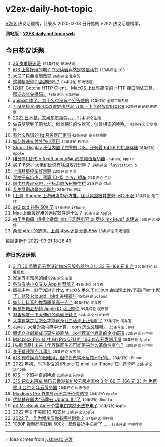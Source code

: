 # v2ex-daily-hot-topic

[V2EX](https://www.v2ex.com/) 热议话题榜，记录从 2020-12-18 日开始的 V2EX 热议话题榜单。

**网站版：[V2EX daily hot topic web](https://boojack.github.io/v2ex-daily-hot-topic-web/)**

## 今日热议话题

<!-- TODAY BEGIN -->

1. [35 岁求职迷茫](https://www.v2ex.com/t/841773) `199条评论` `职场话题`
1. [iOS 上最好用的电子书阅读器竟然是微信读书](https://www.v2ex.com/t/841781) `113条评论` `iOS`
1. [大三了只会增删改查](https://www.v2ex.com/t/841796) `96条评论` `程序员`
1. [这种情况你们会辞职吗？](https://www.v2ex.com/t/841813) `84条评论` `职场话题`
1. [[送码] Gotcha HTTP Client， MacOS 上优雅简洁的 HTTP 接口测试工具，赠送永久兑换码。](https://www.v2ex.com/t/841834) `78条评论` `分享创造`
1. [apipost 炸了，为什么也没有个公告啥的](https://www.v2ex.com/t/841775) `71条评论` `全球工单系统`
1. [升降桌椅 的确可以改善健康状况 分享一下我的 workspace](https://www.v2ex.com/t/841821) `52条评论` `晒晒更健康`
1. [2022 已不易，又闻东航事件。。。](https://www.v2ex.com/t/841929) `52条评论` `生活`
1. [做春梦梦到了前女友，似曾相识的性器官，似曾相识的呻吟。](https://www.v2ex.com/t/841785) `43条评论` `分享发现`
1. [有什么靠谱的 fq 服务器厂家吗](https://www.v2ex.com/t/841746) `42条评论` `宽带症候群`
1. [如何快速交付外包小项目](https://www.v2ex.com/t/841759) `34条评论` `程序员`
1. [Studio Display 不但内置了完整的 iOS，还有着 64GB 的机身存储](https://www.v2ex.com/t/841927) `26条评论` `Apple`
1. [[📣分享] 替代 Alfred/LaunchBar 的高颜值启动器](https://www.v2ex.com/t/841912) `25条评论` `Apple`
1. [买了 PS5，大佬们说说有啥游戏好玩啊？](https://www.v2ex.com/t/841817) `24条评论` `PlayStation 5`
1. [上海租房停车好难啊](https://www.v2ex.com/t/841768) `22条评论` `生活`
1. [买啥子车坑少，预算 10-15 个 w，轿车](https://www.v2ex.com/t/841911) `21条评论` `生活`
1. [城中村办理宽带，坐标龙岗坂田城中村](https://www.v2ex.com/t/841906) `21条评论` `深圳`
1. [艾尔登刷魂是怎么刷的](https://www.v2ex.com/t/841767) `20条评论` `游戏`
1. [[上海] Shopee 上海研发中心内推，团队氛围极其友好, HC 不限](https://www.v2ex.com/t/841789) `18条评论` `酷工作`
1. [se3 pdd 补贴 500 了](https://www.v2ex.com/t/841761) `17条评论` `iPhone`
1. [Mac 上面最好用的远程软件是什么？](https://www.v2ex.com/t/841933) `16条评论` `Apple`
1. [由于手指痛, 想换个键盘, niz 宁芝静电容 or 罗技 mx keys? 求建议](https://www.v2ex.com/t/841777) `16条评论` `硬件`
1. [两份 offer 的选择，上海 45w 还是无锡 65w](https://www.v2ex.com/t/841953) `15条评论` `职场话题`

数据更新于 2022-03-21 18:28:49

<!-- TODAY END -->

### 昨日热议话题

<!-- YESTERDAY BEGIN -->

1. [3 月 20 号腾讯云香港新加坡云服务器约 3 年 33 元-166 元 8 台](https://www.v2ex.com/t/841614) `262条评论` `优惠信息`
1. [家家有本难念的经](https://www.v2ex.com/t/841636) `99条评论` `生活`
1. [各位有啥小众交友 App 推荐嘛？](https://www.v2ex.com/t/841621) `49条评论` `问与答`
1. [困扰多年，终于知道为什么 macOS 用久了 iCloud 会出现上传/下载/同步卡死了，以及 icloudd、bird 进程飙升](https://www.v2ex.com/t/841605) `45条评论` `iCloud`
1. [如何让抖音的推荐质量高一点？](https://www.v2ex.com/t/841583) `40条评论` `问与答`
1. [网易邮箱会劫持 Apple ID 验证邮件](https://www.v2ex.com/t/841639) `39条评论` `程序员`
1. [可否欣赏一下大佬们的桌面壁纸？](https://www.v2ex.com/t/841646) `34条评论` `分享发现`
1. [大学退学之后怎么才能逐渐让生活走上正轨呢？](https://www.v2ex.com/t/841645) `33条评论` `问与答`
1. [Java ，大量对象内存中计算， oom 怎么处理哇。](https://www.v2ex.com/t/841680) `33条评论` `Java`
1. [腾讯企业邮箱成员莫名被删除，求推荐其他靠谱的企业邮箱](https://www.v2ex.com/t/841590) `32条评论` `问与答`
1. [Macbook Pro 14 寸 M1 Pro CPU 的 16G 内存开发够用吗](https://www.v2ex.com/t/841572) `30条评论` `Apple`
1. [[头脑风暴] 未来十年互联网生态可能带来什么革命性变化？](https://www.v2ex.com/t/841589) `30条评论` `问与答`
1. [关于借钱那点儿事儿](https://www.v2ex.com/t/841625) `28条评论` `程序员`
1. [iOS 有时候真的很难用，但你们光骂不反馈不行的。](https://www.v2ex.com/t/841674) `23条评论` `iPhone`
1. [2022 年初，时下各位的 iPhone 12 mini（or iPhone 12）还卡吗](https://www.v2ex.com/t/841630) `21条评论` `iPhone`
1. [iOS 一个超神奇的特点](https://www.v2ex.com/t/841596) `21条评论` `问与答`
1. [315 狂欢末班车 腾讯云香港新加坡云服务器约 3 年 66 元-166 元 33 台 免费领 3 台约 3 年云服务器](https://www.v2ex.com/t/841722) `20条评论` `优惠信息`
1. [MacBook Pro 外接显示器二千价位选择](https://www.v2ex.com/t/841678) `19条评论` `Apple`
1. [优麒麟在国内“品牌去 Ubuntu 化”了](https://www.v2ex.com/t/841633) `19条评论` `Ubuntu`
1. [m1 MacBook Air 一个雷电口突然无法充电了](https://www.v2ex.com/t/841581) `18条评论` `Apple`
1. [2022 年关于美区 ID 和支付](https://www.v2ex.com/t/841726) `17条评论` `Apple`
1. [2022 了，作为程序员你有哪些副业？](https://www.v2ex.com/t/841663) `17条评论` `程序员`
1. [1080P 视频码率压到 500k，叔叔最近手头紧了……](https://www.v2ex.com/t/841657) `17条评论` `哔哩哔哩`

<!-- YESTERDAY END -->

---

💡 Idea comes from [justjavac 迷渡](https://github.com/justjavac/)
